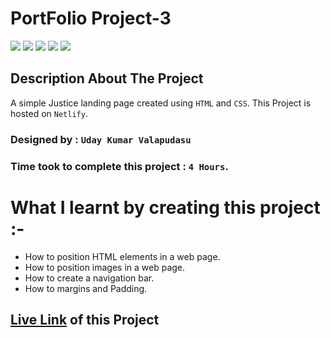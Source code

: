 # PortFolio Project-3

![](https://camo.githubusercontent.com/a4cd6b46152a184ad6569d94e3177cb20786ed6c4977a768adedd3009fc9ac5f/68747470733a2f2f696d672e736869656c64732e696f2f62616467652f2d48544d4c2d726564)
![](https://camo.githubusercontent.com/26c8d81e638f54061bc4581db2ff00975cc5b9609b816cf1ed762aeb1f1b15f1/68747470733a2f2f696d672e736869656c64732e696f2f62616467652f2d4353532d627269676874677265656e)
![](https://camo.githubusercontent.com/c880b6b4c1f29380d8525061dfac9f246f1d4a47e14bec5d8ca7a5fabe6c06b3/68747470733a2f2f696d672e736869656c64732e696f2f62616467652f2d446973706c61792d6f72616e6765)
![](https://camo.githubusercontent.com/1e9b88191750b2ee5852620cf5fa5dcbcb666bc2a5b3a6bf4af7a1aefe0204a1/68747470733a2f2f696d672e736869656c64732e696f2f62616467652f2d4d617267696e2d79656c6c6f77677265656e)
![](https://camo.githubusercontent.com/c9b36e4b37a6676a526b7e7d386b00d5a599f8167b2c0a3f52658bef96d9b8e7/68747470733a2f2f696d672e736869656c64732e696f2f62616467652f2d50616464696e672d626c7565)

## Description About The Project
A simple Justice landing page created using `HTML` and `CSS`. This Project is hosted on `Netlify`.

### Designed by : `Uday Kumar Valapudasu`

### Time took to complete this project : `4 Hours`.

# What I learnt by creating this project :-
- How to position HTML elements in a web page.
- How to position images in a web page.
- How to create a navigation bar.
- How to margins and Padding.

## [Live Link](https://justice-uday.netlify.app/ "justice") of this Project

